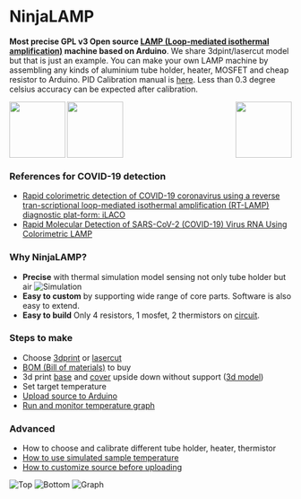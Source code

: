 # NinjaLAMP

**Most precise GPL v3 Open source [LAMP (Loop-mediated isothermal amplification)](https://en.wikipedia.org/wiki/Loop-mediated_isothermal_amplification) machine based on Arduino**. We share 3dpint/lasercut model but that is just an example. You can make your own LAMP machine by assembling any kinds of aluminium tube holder, heater, MOSFET and cheap resistor to Arduino. PID Calibration manual is [here](https://github.com/hisashin/NinjaLAMP/wiki/How-to-use-simulated-sample-temperature). Less than 0.3 degree celsius accuracy can be expected after calibration.

<img width="100" align="left" src="https://github.com/hisashin/NinjaLAMP/blob/master/images/top.jpg" />
<img width="100" align="center" src="https://github.com/hisashin/NinjaLAMP/blob/master/images/bottom.jpg" />
<img width="100" align="right" src="https://raw.githubusercontent.com/hisashin/NinjaLAMP/master/images/graph.png" />


### References for COVID-19 detection

- [Rapid colorimetric detection of COVID-19 coronavirus using a reverse tran-scriptional loop-mediated isothermal amplification (RT-LAMP) diagnostic plat-form: iLACO](https://www.medrxiv.org/content/10.1101/2020.02.20.20025874v1)
- [Rapid Molecular Detection of SARS-CoV-2 (COVID-19) Virus RNA Using Colorimetric LAMP](https://www.medrxiv.org/content/10.1101/2020.02.20.20025874v1)

### Why NinjaLAMP?
- **Precise** with thermal simulation model sensing not only tube holder but air
![Simulation](https://raw.githubusercontent.com/hisashin/NinjaLAMP/master/images/heat_simulation/illustration_s.png)
- **Easy to custom** by supporting wide range of core parts. Software is also easy to extend.
- **Easy to build** Only 4 resistors, 1 mosfet, 2 thermistors on [circuit](https://github.com/hisashin/NinjaLAMP/tree/master/eagle).

### Steps to make

- Choose [3dprint]() or [lasercut]()
- [BOM (Bill of materials)](https://github.com/hisashin/NinjaLAMP/wiki/%5BArduino%5D-BOM) to buy
- 3d print [base](https://github.com/hisashin/NinjaLAMP/blob/master/NinjaLAMP_Arduino/3d/4x4_3d_base.stl) and [cover](https://github.com/hisashin/NinjaLAMP/blob/master/NinjaLAMP_Arduino/3d/4x4_3d_cover.stl) upside down without support ([3d model](https://gallery.autodesk.com/projects/149287/ninjalamp))
- Set target temperature
- [Upload source to Arduino](https://github.com/hisashin/NinjaLAMP/wiki/%5BArduino%5D-How-to-upload-the-software)
- [Run and monitor temperature graph](https://github.com/hisashin/NinjaLAMP/wiki/Run-and-monitor-temperature-graph)

### Advanced

- How to choose and calibrate different tube holder, heater, thermistor
- [How to use simulated sample temperature](https://github.com/hisashin/NinjaLAMP/wiki/How-to-use-simulated-sample-temperature)
- [How to customize source before uploading](https://github.com/hisashin/NinjaLAMP/wiki/%5BArduino%5D-How-to-customize-source-before-uploading)

![Top](https://github.com/hisashin/NinjaLAMP/blob/master/images/top.jpg "top")
![Bottom](https://github.com/hisashin/NinjaLAMP/blob/master/images/bottom.jpg "bottom")
![Graph](https://raw.githubusercontent.com/hisashin/NinjaLAMP/master/images/graph.png "graph")
